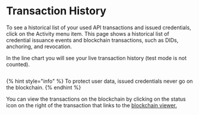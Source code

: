 # Transaction History

To see a historical list of your used API transactions and issued credentials, click on the Activity menu item. This page shows a historical list of credential issuance events and blockchain transactions, such as DIDs, anchoring, and revocation.

In the line chart you will see your live transaction history (test mode is not counted).

<figure><img src="https://downloads.intercomcdn.com/i/o/797839765/6053c2b5a3398184cb3f9dd8/Screenshot+2023-08-01+at+17.30.59.png" alt=""><figcaption></figcaption></figure>

{% hint style="info" %}
To protect user data, issued credentials never go on the blockchain.
{% endhint %}

&#x20;You can view the transactions on the blockchain by clicking on the status icon on the right of the transaction that links to the [blockchain viewer.](https://dock.subscan.io/)

<figure><img src="https://downloads.intercomcdn.com/i/o/797839983/666d43435647e376adf1f061/Screenshot+2023-08-01+at+17.31.13.png" alt=""><figcaption></figcaption></figure>
